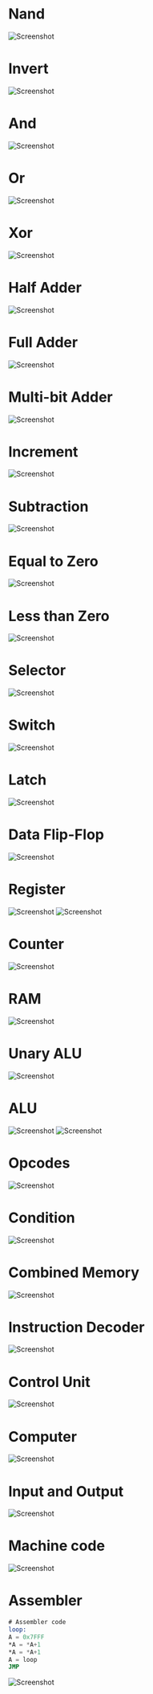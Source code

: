 # Nand
![Screenshot](001_Nand.png)

# Invert
![Screenshot](002_Invert.png)

# And
![Screenshot](003_And.png)

# Or
![Screenshot](004_Or.png)

# Xor
![Screenshot](005_Xor.png)

# Half Adder
![Screenshot](006_Half-Adder.png)

# Full Adder
![Screenshot](007_Full-Adder.png)

# Multi-bit Adder
![Screenshot](008_Multi-bit-Adder.png)

# Increment
![Screenshot](009_Increment.png)

# Subtraction
![Screenshot](010_Subtraction.png)

# Equal to Zero
![Screenshot](011_Equal-to-Zero.png)

# Less than Zero
![Screenshot](012_Less-than-Zero.png)

# Selector
![Screenshot](013_Selector.png)

# Switch
![Screenshot](014_Switch.png)

# Latch
![Screenshot](015_Latch.png)

# Data Flip-Flop
![Screenshot](016_Data-Flip-Flop.png)

# Register
![Screenshot](017_Register.png)
![Screenshot](017_Register_min_nands.png)

# Counter
![Screenshot](018_Counter.png)

# RAM
![Screenshot](019_RAM.png)

# Unary ALU
![Screenshot](020_Unary-ALU.png)

# ALU
![Screenshot](021_ALU.png)
![Screenshot](021_ALU_min_nands.png)

# Opcodes
![Screenshot](022_Opcodes.png)

# Condition
![Screenshot](023_Condition.png)

# Combined Memory
![Screenshot](024_Combined-Memory.png)

# Instruction Decoder
![Screenshot](025_Instruction-Decoder.png)

# Control Unit
![Screenshot](026_Control-Unit.png)

# Computer
![Screenshot](027_Computer.png)

# Input and Output
![Screenshot](028_Input-and-Output.png)

# Machine code
![Screenshot](029_Machine-code.png)

# Assembler
```asm
# Assembler code 
loop:
A = 0x7FFF
*A = *A+1
*A = *A+1
A = loop
JMP
```
![Screenshot](030_Assembler.png)


